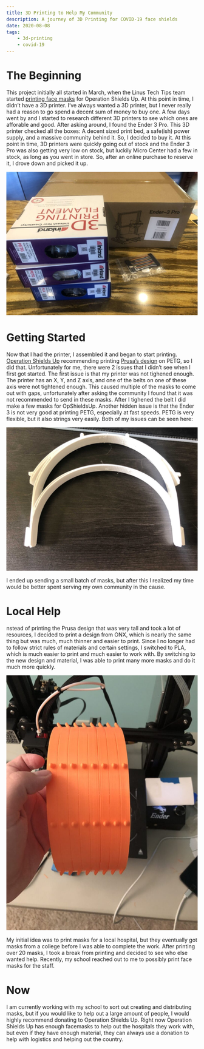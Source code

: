 ```yaml
---
title: 3D Printing to Help My Community
description: A journey of 3D Printing for COVID-19 face shields
date: 2020-08-08
tags:
    - 3d-printing
    - covid-19
---
```


# The Beginning

This project initially all started in March, when the Linus Tech Tips team started [printing face masks](https://twitter.com/linustech/status/1245093010414514177) for Operation Shields Up. At this point in time, I didn’t have a 3D printer. I’ve always wanted a 3D printer, but I never really had a reason to go spend a decent sum of money to buy one. A few days went by and I started to research different 3D printers to see which ones are afforable and good. After asking around, I found the Ender 3 Pro. This 3D printer checked all the boxes: A decent sized print bed, a safe(ish) power supply, and a massive community behind it. So, I decided to buy it. At this point in time, 3D printers were quickly going out of stock and the Ender 3 Pro was also getting very low on stock, but luckily Micro Center had a few in stock, as long as you went in store. So, after an online purchase to reserve it, I drove down and picked it up.

![](/assets/images/covid_facemasks/purchase-compr-1024x768.jpeg)

# Getting Started

Now that I had the printer, I assembled it and began to start printing. [Operation Shields Up](https://www.opshieldsup.org/) recommending printing [Prusa’s design](https://www.prusaprinters.org/prints/27950-prusa-face-shield-us-version) on PETG, so I did that. Unfortunately for me, there were 2 issues that I didn’t see when I first got started. The first issue is that my printer was not tighened enough. The printer has an X, Y, and Z axis, and one of the belts on one of these axis were not tightened enough. This caused multiple of the masks to come out with gaps, unfortunately after asking the community I found that it was not recommended to send in these masks. After I tighened the belt I did make a few masks for OpShieldsUp. Another hidden issue is that the Ender 3 is not very good at printing PETG, especially at fast speeds. PETG is very flexible, but it also strings very easily. Both of my issues can be seen here:

![](/assets/images/covid_facemasks/issues-compr-1024x768.jpeg)

I ended up sending a small batch of masks, but after this I realized my time would be better spent serving my own community in the cause.

# Local Help

nstead of printing the Prusa design that was very tall and took a lot of resources, I decided to print a design from ONX, which is nearly the same thing but was much, much thinner and easier to print. Since I no longer had to follow strict rules of materials and certain settings, I switched to PLA, which is much easier to print and much easier to work with. By switching to the new design and material, I was able to print many more masks and do it much more quickly.

![](/assets/images/covid_facemasks/masks-compr-768x1024.jpeg)

My initial idea was to print masks for a local hospital, but they eventually got masks from a college before I was able to complete the work. After printing over 20 masks, I took a break from printing and decided to see who else wanted help. Recently, my school reached out to me to possibly print face masks for the staff.

# Now

I am currently working with my school to sort out creating and distributing masks, but if you would like to help out a large amount of people, I would highly recommend donating to Operation Shields Up. Right now Operation Shields Up has enough facemasks to help out the hospitals they work with, but even if they have enough material, they can always use a donation to help with logistics and helping out the country.